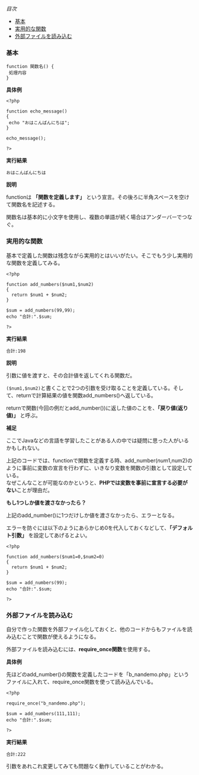 *目次*
* [基本](#基本)
* [実用的な関数](#実用的な関数)
* [外部ファイルを読み込む](#外部ファイルを読み込む)

### 基本

```
function 関数名() {
 処理内容
}
```

**具体例**

```
<?php

function echo_message()
{
 echo "おはこんばんにちは";
}

echo_message();

?>
```

**実行結果**

`おはこんばんにちは`

**説明**

functionは **「関数を定義します」** という宣言。その後ろに半角スペースを空けて関数名を記述する。  

関数名は基本的に小文字を使用し、複数の単語が続く場合はアンダーバーでつなぐ。

### 実用的な関数

基本で定義した関数は残念ながら実用的とはいいがたい。そこでもう少し実用的な関数を定義してみる。

```
<?php

function add_numbers($num1,$num2)
{
  return $num1 + $num2;
}

$sum = add_numbers(99,99);
echo "合計:".$sum;

?>
```

**実行結果**

`合計:198`

**説明**

引数に値を渡すと、その合計値を返してくれる関数だ。  

`($num1,$num2)`と書くことで2つの引数を受け取ることを定義している。そして、returnで計算結果の値を関数add_numbers()へ返している。

returnで関数(今回の例だとadd_number())に返した値のことを、**「戻り値(返り値)」** と呼ぶ。

**補足**

ここでJavaなどの言語を学習したことがある人の中では疑問に思った人がいるかもしれない。

上記のコードでは、functionで関数を定義する時、add_number($num1,$num2)のように事前に変数の宣言を行わずに、いきなり変数を関数の引数として設定している。  
なぜこんなことが可能なのかというと、**PHPでは変数を事前に宣言する必要がない**ことが理由だ。  

**もし1つしか値を渡さなかったら？**

上記のadd_number()に1つだけしか値を渡さなかったら、エラーとなる。

エラーを防ぐには以下のようにあらかじめ0を代入しておくなどして、**「デフォルト引数」** を設定してあげるとよい。

```
<?php

function add_numbers($num1=0,$num2=0)
{
  return $num1 + $num2;
}

$sum = add_numbers(99);
echo "合計:".$sum;

?>
```

### 外部ファイルを読み込む

自分で作った関数を外部ファイル化しておくと、他のコードからもファイルを読み込むことで関数が使えるようになる。

外部ファイルを読み込むには、**require_once関数**を使用する。

**具体例**

先ほどのadd_number()の関数を定義したコードを「b_nandemo.php」というファイルに入れて、require_once関数を使って読み込んでいる。

```
<?php

require_once("b_nandemo.php");

$sum = add_numbers(111,111);
echo "合計:".$sum;

?>
```

**実行結果**

`合計:222`

引数をあれこれ変更してみても問題なく動作していることがわかる。

